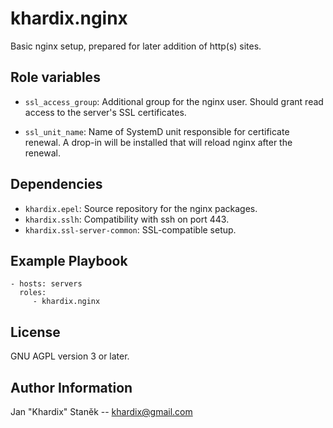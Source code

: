 khardix.nginx
=============

Basic nginx setup, prepared for later addition of http(s) sites.

Role variables
--------------

-   `ssl_access_group`: Additional group for the nginx user.
    Should grant read access to the server's SSL certificates.

-   `ssl_unit_name`: Name of SystemD unit responsible for certificate renewal.
    A drop-in will be installed that will reload nginx after the renewal.

Dependencies
------------

-   `khardix.epel`: Source repository for the nginx packages.
-   `khardix.sslh`: Compatibility with ssh on port 443.
-   `khardix.ssl-server-common`: SSL-compatible setup.

Example Playbook
----------------

    - hosts: servers
      roles:
         - khardix.nginx

License
-------

GNU AGPL version 3 or later.

Author Information
------------------

Jan "Khardix" Staněk -- <khardix@gmail.com>

